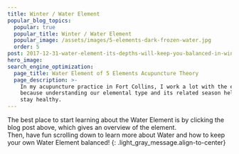 ```yaml
---
title: Winter / Water Element
popular_blog_topics:
  popular: true
  popular_title: Winter / Water Element
  popular_image: /assets/images/5-elements-dark-frozen-water.jpg
  order: 5
post: 2017-12-31-water-element-its-depths-will-keep-you-balanced-in-winter
hero_image:
search_engine_optimization:
  page_title: Water Element of 5 Elements Acupuncture Theory
  page_description: >-
    In my acupuncture practice in Fort Collins, I work a lot with the elements
    because understanding our elemental type and its related season helps us
    stay healthy.
---
```


The best place to start learning about the Water Element is by clicking the blog post above, which gives an overview of the element.<br>Then, have fun scrolling down to learn more about Water and how to keep your own Water Element balanced!
{: .light_gray_message.align-to-center}